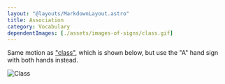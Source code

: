```yaml
---
layout: "@layouts/MarkdownLayout.astro"
title: Association
category: Vocabulary
dependentImages: [./assets/images-of-signs/class.gif]
---
```


Same motion as ["class"](../class), which is shown below,
but use the "A" hand sign with both hands instead.

![Class](@signs/class.gif)
